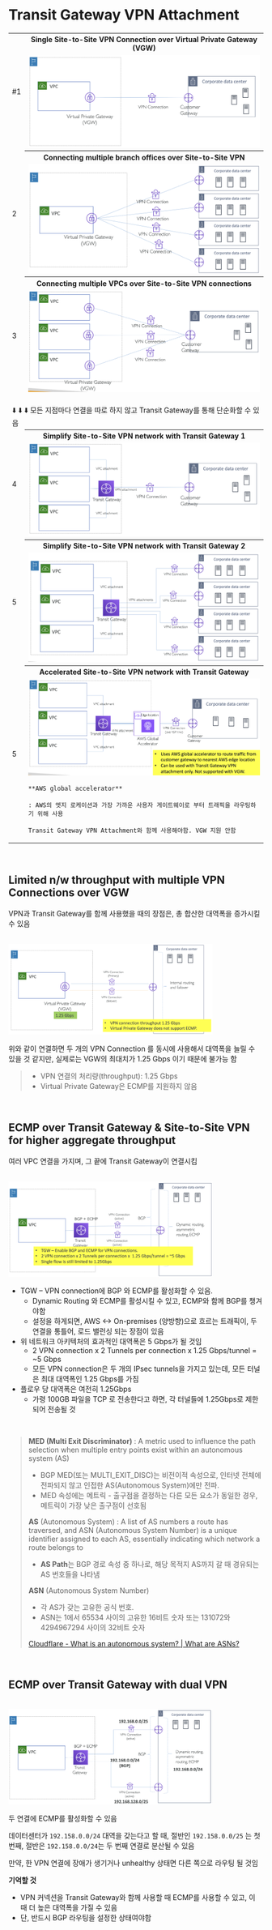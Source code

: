 # Transit Gateway VPN Attachment

<table>
<tr>
  <td rowspan="2" width=>#1</td>
  <th>Single Site-to-Site VPN Connection over Virtual Private Gateway (VGW)</th>
</tr>
<tr>
  <td><img src="./img/transit_gateway_vpn_attachment_img1.png" /></td>
</tr>
<tr>
  <td rowspan="2" width=>2</td>
  <th>Connecting multiple branch offices over Site-to-Site VPN</th>
</tr>
<tr>
  <td><img src="./img/transit_gateway_vpn_attachment_img2.png" /></td>
</tr>
<tr>
  <td rowspan="2" width=>3</td>
  <th>Connecting multiple VPCs over Site-to-Site VPN connections</th>
</tr>
<tr>
  <td><img src="./img/transit_gateway_vpn_attachment_img3.png" /></td>
</tr>
<tr>
  <td colspan="3">
    <br>
    ⬇️ ⬇️ ⬇️ 모든 지점마다 연결을 따로 하지 않고 Transit Gateway를 통해 단순화할 수 있음
    <br>
  </td>
</tr>
<tr>
  <td rowspan="2" width=>4</td>
  <th>Simplify Site-to-Site VPN network with Transit Gateway 1</th>
</tr>
<tr>
  <td><img src="./img/transit_gateway_vpn_attachment_img4.png" /></td>
</tr>
<tr>
  <td rowspan="2" width=>5</td>
  <th>Simplify Site-to-Site VPN network with Transit Gateway 2</th>
</tr>
<tr>
  <td><img src="./img/transit_gateway_vpn_attachment_img5.png" /></td>
</tr>
<tr>
  <td rowspan="2" width=>5</td>
  <th>Accelerated Site-to-Site VPN network with Transit Gateway</th>
</tr>
<tr>
  <td>
    <img src="./img/transit_gateway_vpn_attachment_img6.png" />
    
    **AWS global accelerator**
    
    : AWS의 엣지 로케이션과 가장 가까운 사용자 게이트웨이로 부터 트래픽을 라우팅하기 위해 사용
    
    Transit Gateway VPN Attachment와 함께 사용해야함. VGW 지원 안함

  </td>
</tr>
</table>

<br>

## Limited n/w throughput with multiple VPN Connections over VGW

VPN과 Transit Gateway를 함께 사용했을 때의 장점은, 총 합산한 대역폭을 증가시킬 수 있음

<br><img src="./img/transit_gateway_vpn_attachment_img7.png" width="80%" /><br>

위와 같이 연결하면 두 개의 VPN Connection 를 동시에 사용해서 대역폭을 늘릴 수 있을 것 같지만, 
실제로는 VGW의 최대치가 1.25 Gbps 이기 때문에 불가능 함


> - VPN 연결의 처리량(throughput): 1.25 Gbps
> - Virtual Private Gateway은 ECMP를 지원하지 않음

<br>

## ECMP over Transit Gateway & Site-to-Site VPN for higher aggregate throughput

여러 VPC 연결을 가지며, 그 끝에 Transit Gateway이 연결시킴

<br><img src="./img/transit_gateway_vpn_attachment_img8.png" width="80%" /><br>

- TGW – VPN connection에 BGP 와 ECMP를 활성화할 수 있음.
  - Dynamic Routing 와 ECMP를 활성시킬 수 있고, ECMP와 함께 BGP를 챙겨야함
  - 설정을 하게되면, AWS <-> On-premises (양방향)으로 흐르는 트래픽이, 두 연결을 통틀어, 로드 밸런싱 되는 장점이 있음
- 위 네트워크 아키텍처의 효과적인 대역폭은 5 Gbps가 될 것임
  - 2 VPN connection x 2 Tunnels per connection x 1.25 Gbps/tunnel = ~5 Gbps
  - 모든 VPN connection은 두 개의 IPsec tunnels을 가지고 있는데, 모든 터널은 최대 대역폭인 1.25 Gbps를 가짐
- 플로우 당 대역폭은 여전히 1.25Gbps 
  - 가령 100GB 파일을 TCP 로 전송한다고 하면, 각 터널들에 1.25Gbps로 제한되어 전송될 것

<br>

> **MED (Multi Exit Discriminator)**
> : A metric used to influence the path selection when multiple entry points exist within an autonomous system (AS)
> - BGP MED(또는 MULTI_EXIT_DISC)는 비전이적 속성으로, 인터넷 전체에 전파되지 않고 인접한 AS(Autonomous System)에만 전파.
> - MED 속성에는 메트릭 - 출구점을 결정하는 다른 모든 요소가 동일한 경우, 메트릭이 가장 낮은 출구점이 선호됨
> 
> **AS** (Autonomous System)
> : A list of AS numbers a route has traversed, and ASN (Autonomous System Number) is a unique identifier assigned to each AS, essentially indicating which network a route belongs to
> - **AS Path**는 BGP 경로 속성 중 하나로, 해당 목적지 AS까지 갈 때 경유되는 AS 번호들을 나타냄
>
> **ASN** (Autonomous System Number)
> - 각 AS가 갖는 고유한 공식 번호. 
> - ASN는 1에서 65534 사이의 고유한 16비트 숫자 또는 131072와 4294967294 사이의 32비트 숫자
> 
> [Cloudflare - What is an autonomous system? | What are ASNs?](https://www.cloudflare.com/learning/network-layer/what-is-an-autonomous-system/)

<br>

## ECMP over Transit Gateway with dual VPN

<br><img src="./img/transit_gateway_vpn_attachment_img9.png" width="80%" /><br>

두 연결에 ECMP를 활성화할 수 있음

데이터센터가 `192.158.0.0/24` 대역을 갖는다고 할 때,
절반인 `192.158.0.0/25` 는 첫 번째, 절반은 `192.158.0.0/24`는 두 번째 연결로 분산될 수 있음

만약, 한 VPN 연결에 장애가 생기거나 unhealthy 상태면 다른 쪽으로 라우팅 될 것임


**기억할 것**
- VPN 커넥션을 Transit Gateway와 함께 사용할 때 ECMP를 사용할 수 있고, 이 때 더 높은 대역폭을 가질 수 있음
- 단, 반드시 BGP 라우팅을 설정한 상태여야함

<br>